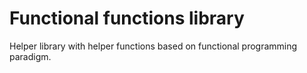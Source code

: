 Functional functions library
============================

Helper library with helper functions based on functional programming paradigm.
